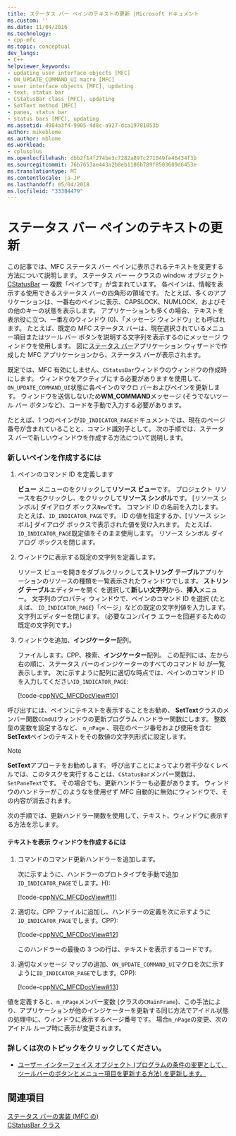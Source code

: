 ```yaml
---
title: ステータス バー ペインのテキストの更新 |Microsoft ドキュメント
ms.custom: ''
ms.date: 11/04/2016
ms.technology:
- cpp-mfc
ms.topic: conceptual
dev_langs:
- C++
helpviewer_keywords:
- updating user interface objects [MFC]
- ON_UPDATE_COMMAND_UI macro [MFC]
- user interface objects [MFC], updating
- text, status bar
- CStatusBar class [MFC], updating
- SetText method [MFC]
- panes, status bar
- status bars [MFC], updating
ms.assetid: 4984a3f4-9905-4d8c-a927-dca19781053b
author: mikeblome
ms.author: mblome
ms.workload:
- cplusplus
ms.openlocfilehash: dbb2f14f274be3c7282a897c271049fe46434f3b
ms.sourcegitcommit: 76b7653ae443a2b8eb1186b789f8503609d6453e
ms.translationtype: MT
ms.contentlocale: ja-JP
ms.lasthandoff: 05/04/2018
ms.locfileid: "33384479"
---
```

# <a name="updating-the-text-of-a-status-bar-pane"></a>ステータス バー ペインのテキストの更新
この記事では、MFC ステータス バー ペインに表示されるテキストを変更する方法について説明します。 ステータス バー — クラスの window オブジェクト[CStatusBar](../mfc/reference/cstatusbar-class.md) — 複数「ペインです」が含まれています。 各ペインは、情報を表示する使用できるステータス バーの四角形の領域です。 たとえば、多くのアプリケーションは、一番右のペインに表示、CAPSLOCK、NUMLOCK、およびその他のキーの状態を表示します。 アプリケーションも多くの場合、テキストを表示役に立つ、一番左のウィンドウ (0)、「メッセージ ウィンドウ」とも呼ばれます。 たとえば、既定の MFC ステータス バーは、現在選択されているメニュー項目またはツール バー ボタンを説明する文字列を表示するのにメッセージ ウィンドウを使用します。 図に[ステータス バー](../mfc/status-bar-implementation-in-mfc.md)アプリケーション ウィザードで作成した MFC アプリケーションから、ステータス バーが表示されます。  
  
 既定では、MFC 有効にしません、`CStatusBar`ウィンドウのウィンドウの作成時にします。 ウィンドウをアクティブにする必要がありますを使用して、`ON_UPDATE_COMMAND_UI`状態に各ペインのマクロ バーおよびペインを更新します。 ウィンドウを送信しないため**WM_COMMAND**メッセージ (そうでないツール バー ボタンなど)、コードを手動で入力する必要があります。  
  
 たとえば、1 つのペインが`ID_INDICATOR_PAGE`ドキュメントでは、現在のページ番号が含まれていることと、コマンド識別子として。 次の手順では、ステータス バーで新しいウィンドウを作成する方法について説明します。  
  
### <a name="to-make-a-new-pane"></a>新しいペインを作成するには  
  
1.  ペインのコマンド ID を定義します  
  
     **ビュー**  メニューのをクリックして**リソース ビュー**です。 プロジェクト リソースを右クリックし、をクリックして**リソース シンボル**です。 [リソース シンボル] ダイアログ ボックス`New`です。 コマンド ID の名前を入力します。 たとえば、`ID_INDICATOR_PAGE`です。 ID の値を指定するか、[リソース シンボル] ダイアログ ボックスで表示された値を受け入れます。 たとえば、`ID_INDICATOR_PAGE`既定値をそのまま使用します。 リソース シンボル ダイアログ ボックスを閉じます。  
  
2.  ウィンドウに表示する既定の文字列を定義します。  
  
     リソース ビューを開きをダブルクリックして**ストリング テーブル**アプリケーションのリソースの種類を一覧表示されたウィンドウでします。 **ストリング テーブル**エディターを開く を選択して**新しい文字列**から、**挿入**メニュー。 文字列のプロパティ ウィンドウで、ペインのコマンド ID を選択 (たとえば、 `ID_INDICATOR_PAGE`)「ページ」などの既定の文字列値を入力します。 文字列エディターを閉じます。 (必要なコンパイラ エラーを回避するための既定の文字列です。)  
  
3.  ウィンドウを追加、**インジケーター**配列。  
  
     ファイルします。CPP、検索、**インジケーター**配列。 この配列には、左から右の順に、ステータス バーのインジケーターのすべてのコマンド Id が一覧表示します。 次に示すように配列に適切な時点では、ペインのコマンド ID を入力してください`ID_INDICATOR_PAGE`:  
  
     [!code-cpp[NVC_MFCDocView#10](../mfc/codesnippet/cpp/updating-the-text-of-a-status-bar-pane_1.cpp)]  
  
 呼び出すには、ペインにテキストを表示することをお勧め、 **SetText**クラスのメンバー関数`CCmdUI`ウィンドウの更新プログラム ハンドラー関数にします。 整数型の変数を設定するなど、 `m_nPage` 、現在のページ番号および使用を含む**SetText**ペインのテキストをその数値の文字列形式に設定します。  
  
> [!NOTE]
>  **SetText**アプローチをお勧めします。 呼び出すことによってより若干少なくレベルでは、このタスクを実行することは、`CStatusBar`メンバー関数は、`SetPaneText`です。 その場合でも、更新ハンドラーも必要があります。 ウィンドウのハンドラーがこのようなを使用せず MFC 自動的に無効にウィンドウで、その内容が消去されます。  
  
 次の手順では、更新ハンドラー関数を使用して、テキスト、ウィンドウに表示する方法を示します。  
  
#### <a name="to-make-a-pane-display-text"></a>テキストを表示 ウィンドウを作成するには  
  
1.  コマンドのコマンド更新ハンドラーを追加します。  
  
     次に示すように、ハンドラーのプロトタイプを手動で追加`ID_INDICATOR_PAGE`でします。H):  
  
     [!code-cpp[NVC_MFCDocView#11](../mfc/codesnippet/cpp/updating-the-text-of-a-status-bar-pane_2.h)]  
  
2.  適切な。CPP ファイルに追加し、ハンドラーの定義を次に示すように`ID_INDICATOR_PAGE`でします。CPP):  
  
     [!code-cpp[NVC_MFCDocView#12](../mfc/codesnippet/cpp/updating-the-text-of-a-status-bar-pane_3.cpp)]  
  
     このハンドラーの最後の 3 つの行は、テキストを表示するコードです。  
  
3.  適切なメッセージ マップの追加、`ON_UPDATE_COMMAND_UI`マクロを次に示すように`ID_INDICATOR_PAGE`でします。CPP):  
  
     [!code-cpp[NVC_MFCDocView#13](../mfc/codesnippet/cpp/updating-the-text-of-a-status-bar-pane_4.cpp)]  
  
 値を定義すると、`m_nPage`メンバー変数 (クラスの`CMainFrame`)、この手法により、アプリケーションが他のインジケーターを更新する同じ方法でアイドル状態の処理中に、ウィンドウに表示するページ番号です。 場合`m_nPage`の変更、次のアイドル ループ時に表示が変更されます。  
  
### <a name="what-do-you-want-to-know-more-about"></a>詳しくは次のトピックをクリックしてください。  
  
-   [ユーザー インターフェイス オブジェクト (プログラムの条件の変更として、ツールバーのボタンとメニュー項目を更新する方法) を更新します。](../mfc/how-to-update-user-interface-objects.md)  
  
## <a name="see-also"></a>関連項目  
 [ステータス バーの実装 (MFC の)](../mfc/status-bar-implementation-in-mfc.md)   
 [CStatusBar クラス](../mfc/reference/cstatusbar-class.md)
